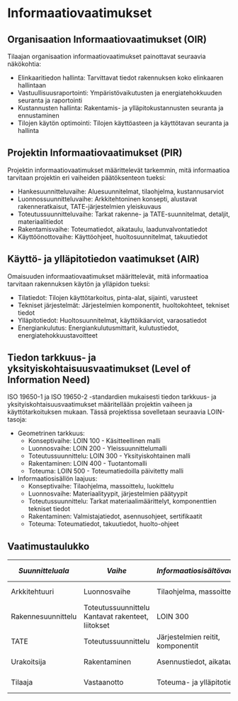 # Informaatiovaatimukset

## Organisaation Informaatiovaatimukset (OIR)

Tilaajan organisaation informaatiovaatimukset painottavat seuraavia näkökohtia:

- Elinkaaritiedon hallinta: Tarvittavat tiedot rakennuksen koko elinkaaren hallintaan
- Vastuullisuusraportointi: Ympäristövaikutusten ja energiatehokkuuden seuranta ja raportointi
- Kustannusten hallinta: Rakentamis- ja ylläpitokustannusten seuranta ja ennustaminen
- Tilojen käytön optimointi: Tilojen käyttöasteen ja käyttötavan seuranta ja hallinta

## Projektin Informaatiovaatimukset (PIR)

Projektin informaatiovaatimukset määrittelevät tarkemmin, mitä informaatioa tarvitaan projektin eri vaiheiden päätöksenteon tueksi:

- Hankesuunnitteluvaihe: Aluesuunnitelmat, tilaohjelma, kustannusarviot
- Luonnossuunnitteluvaihe: Arkkitehtoninen konsepti, alustavat rakenneratkaisut, TATE-järjestelmien yleiskuvaus
- Toteutussuunnitteluvaihe: Tarkat rakenne- ja TATE-suunnitelmat, detaljit, materiaalitiedot
- Rakentamisvaihe: Toteumatiedot, aikataulu, laadunvalvontatiedot
- Käyttöönottovaihe: Käyttöohjeet, huoltosuunnitelmat, takuutiedot

## Käyttö- ja ylläpitotiedon vaatimukset (AIR)

Omaisuuden informaatiovaatimukset määrittelevät, mitä informaatioa tarvitaan rakennuksen käytön ja ylläpidon tueksi:

- Tilatiedot: Tilojen käyttötarkoitus, pinta-alat, sijainti, varusteet
- Tekniset järjestelmät: Järjestelmien komponentit, huoltokohteet, tekniset tiedot
- Ylläpitotiedot: Huoltosuunnitelmat, käyttöikäarviot, varaosatiedot
- Energiankulutus: Energiankulutusmittarit, kulutustiedot, energiatehokkuustavoitteet

## Tiedon tarkkuus- ja yksityiskohtaisuusvaatimukset (Level of Information Need)

ISO 19650-1 ja ISO 19650-2 -standardien mukaisesti tiedon tarkkuus- ja yksityiskohtaisuusvaatimukset määritellään projektin vaiheen ja käyttötarkoituksen mukaan. Tässä projektissa sovelletaan seuraavia LOIN-tasoja:

- Geometrinen tarkkuus:
	- Konseptivaihe: LOIN 100 - Käsitteellinen malli
	- Luonnosvaihe: LOIN 200 - Yleissuunnittelumalli
	- Toteutussuunnittelu: LOIN 300 - Yksityiskohtainen malli
	- Rakentaminen: LOIN 400 - Tuotantomalli
	- Toteuma: LOIN 500 - Toteumatiedoilla päivitetty malli
- Informaatiosisällön laajuus:
	- Konseptivaihe: Tilaohjelma, massoittelu, luokittelu
	- Luonnosvaihe: Materiaalityypit, järjestelmien päätyypit
	- Toteutussuunnittelu: Tarkat materiaalimäärittelyt, komponenttien tekniset tiedot
	- Rakentaminen: Valmistajatiedot, asennusohjeet, sertifikaatit
	- Toteuma: Toteumatiedot, takuutiedot, huolto-ohjeet
	
## Vaatimustaulukko

|*Suunnitteluala*|*Vaihe*|*Informaatiosisältövaatimus*|*LOIN-taso*|*Formaatti*|*Vastuutaho*|
|----------------|-------|----------------------------|-----------|-----------|------------|
|Arkkitehtuuri|Luonnosvaihe|Tilaohjelma, massoittelu|LOIN 200|IFC 4|Pääsuunnittelija|
|Rakennesuunnittelu|Toteutussuunnittelu	Kantavat rakenteet, liitokset|LOIN 300|IFC 4|Rakennesuunnittelija|
|TATE|Toteutussuunnittelu|Järjestelmien reitit, komponentit|LOIN 300|IFC 4|TATE-suunnittelija|
|Urakoitsija|Rakentaminen|Asennustiedot, aikataulut|LOIN 400|IFC 4, BCF|Pääurakoitsija|
|Tilaaja|Vastaanotto|Toteuma- ja ylläpitotiedot|LOIN 500|IFC 4, COBie|Tilaaja/Ylläpito|

